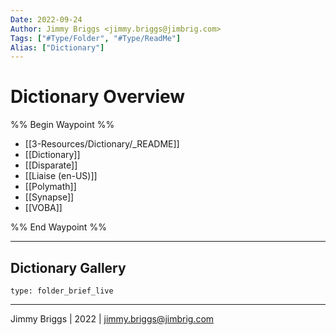 ```yaml
---
Date: 2022-09-24
Author: Jimmy Briggs <jimmy.briggs@jimbrig.com>
Tags: ["#Type/Folder", "#Type/ReadMe"]
Alias: ["Dictionary"]
---
```


# Dictionary Overview

%% Begin Waypoint %%
- [[3-Resources/Dictionary/_README]]
- [[Dictionary]]
- [[Disparate]]
- [[Liaise (en-US)]]
- [[Polymath]]
- [[Synapse]]
- [[VOBA]]

%% End Waypoint %%

***

## Dictionary Gallery

 
```ccard
type: folder_brief_live
```
 

***

Jimmy Briggs | 2022 | <jimmy.briggs@jimbrig.com>



